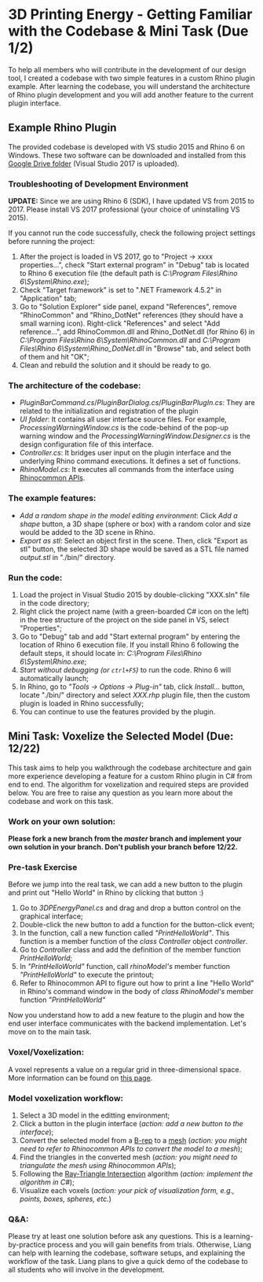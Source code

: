 # 3D Printing Energy - Getting Familiar with the Codebase & Mini Task (Due 1/2)

To help all members who will contribute in the development of our design tool, I created a codebase with two simple features in a custom Rhino plugin example. After learning the codebase, you will understand the architecture of Rhino plugin development and you will add another feature to the current plugin interface.

## Example Rhino Plugin 

The provided codebase is developed with VS studio 2015 and Rhino 6 on Windows. These two software can be downloaded and installed from this [Google Drive folder](https://drive.google.com/drive/folders/1wYBMWHzkhhNNpjThSnpCZC947AjmC39U?usp=sharing) (Visual Studio 2017 is uploaded).

### Troubleshooting of Development Environment
**UPDATE:** Since we are using Rhino 6 (SDK), I have updated VS from 2015 to 2017. Please install VS 2017 professional (your choice of uninstalling VS 2015).

If you cannot run the code successfully, check the following project settings before running the project:
1. After the project is loaded in VS 2017, go to "Project -> xxxx properties...", check "Start external program" in "Debug" tab is located to Rhino 6 execution file (the default path is *C:\Program Files\Rhino 6\System\Rhino.exe*);
2. Check "Target framework" is set to ".NET Framework 4.5.2" in "Application" tab;
3. Go to "Solution Explorer" side panel, expand "References", remove "RhinoCommon" and "Rhino_DotNet" references (they should have a small warning icon). Right-click "References" and select "Add reference...", add RhinoCommon.dll and Rhino_DotNet.dll (for Rhino 6) in *C:\Program Files\Rhino 6\System\RhinoCommon.dll* and *C:\Program Files\Rhino 6\System\Rhino_DotNet.dll* in "Browse" tab, and select both of them and hit "OK";
4. Clean and rebuild the solution and it should be ready to go.

### The architecture of the codebase:
- *PluginBarCommand.cs*/*PluginBarDialog.cs*/*PluginBarPlugIn.cs*: They are related to the initialization and registration of the plugin
- *UI folder*: It contains all user interface source files. For example, *ProcessingWarningWindow.cs* is the code-behind of the pop-up warning window and the *ProcessingWarningWindow.Designer.cs* is the design configuration file of this interface.
- *Controller.cs*: It bridges user input on the plugin interface and the underlying Rhino command executions. It defines a set of functions.
- *RhinoModel.cs*: It executes all commands from the interface using [Rhinocommon APIs](https://developer.rhino3d.com/guides/#rhinocommon).

### The example features:
- *Add a random shape in the model editing environment*: Click *Add a shape* button, a 3D shape (sphere or box) with a random color and size would be added to the 3D scene in Rhino.
- *Export as stl*: Select an object first in the scene. Then, click "Export as stl" button, the selected 3D shape would be saved as a STL file named *output.stl* in "./bin/" directory.

### Run the code:
1. Load the project in Visual Studio 2015 by double-clicking "XXX.sln" file in the code directory;
2. Right click the project name (with a green-boarded C# icon on the left) in the tree structure of the project on the side panel in VS, select "Properties";
3. Go to "Debug" tab and add "Start external program" by entering the location of Rhino 6 execution file. If you install Rhino 6 following the default steps, it should locate in: *C:\Program Files\Rhino 6\System\Rhino.exe*;
4. *Start without debugging (or `ctrl+F5`)* to run the code. Rhino 6 will automatically launch;
5. In Rhino, go to *"Tools -> Options -> Plug-in"* tab, click *Install...* button, locate "./bin/" directory and select *XXX.rhp* plugin file, then the custom plugin is loaded in Rhino successfully;
6. You can continue to use the features provided by the plugin.

## Mini Task: Voxelize the Selected Model (Due: 12/22)

This task aims to help you walkthrough the codebase architecture and gain more experience developing a feature for a custom Rhino plugin in C# from end to end. The algorithm for voxelization and required steps are provided below. You are free to raise any question as you learn more about the codebase and work on this task.

### Work on your own solution:
**Please fork a new branch from the *master* branch and implement your own solution in your branch. Don't publish your branch before 12/22.**

### Pre-task Exercise
Before we jump into the real task, we can add a new button to the plugin and print out "Hello World" in Rhino by clicking that button :)

1. Go to *3DPEnergyPanel.cs* and drag and drop a button control on the graphical interface;
2. Double-click the new button to add a function for the button-click event;
3. In the function, call a new function called *"PrintHelloWorld"*. This function is a member function of the *class Controller* object *controller*.
4. Go to *Controller* class and add the definition of the member function *PrintHelloWorld*;
5. In *"PrintHelloWorld"* function, call *rhinoModel's* member function *"PrintHelloWorld"* to execute the printout;
6. Refer to Rhinocommon API to figure out how to print a line "Hello World" in Rhino's command window in the body of *class RhinoModel's* member function *"PrintHelloWorld"* 

Now you understand how to add a new feature to the plugin and how the end user interface communicates with the backend implementation. Let's move on to the main task.

### Voxel/Voxelization: 
A voxel represents a value on a regular grid in three-dimensional space. More information can be found on [this page](https://en.wikipedia.org/wiki/Voxel). 

### Model voxelization workflow:
1. Select a 3D model in the editting environment;
2. Click a button in the plugin interface (*action: add a new button to the interface*);
3. Convert the selected model from a [B-rep](https://en.wikipedia.org/wiki/Boundary_representation) to a [mesh](https://en.wikipedia.org/wiki/Mesh) (*action: you might need to refer to Rhinocommon APIs to convert the model to a mesh*);
4. Find the triangles in the converted mesh (*action: you might need to triangulate the mesh using Rhinocommon APIs*);
5. Following the [Ray-Triangle Intersection](https://courses.cs.washington.edu/courses/csep557/10au/lectures/triangle_intersection.pdf) algorithm (*action: implement the algorithm in C#*);
6. Visualize each voxels (*action: your pick of visualization form, e.g., points, boxes, spheres, etc.*)

### Q&A:
Please try at least one solution before ask any questions. This is a learning-by-practice process and you will gain benefits from trials. Otherwise, Liang can help with learning the codebase, software setups, and explaining the workflow of the task. Liang plans to give a quick demo of the codebase to all students who will involve in the development.
